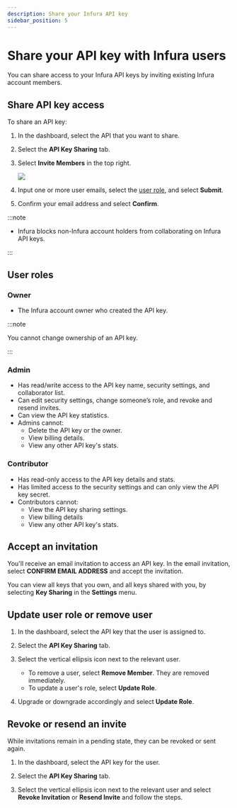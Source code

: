 ```yaml
---
description: Share your Infura API key
sidebar_position: 5
---
```


# Share your API key with Infura users

You can share access to your Infura API keys by inviting existing Infura account members.

## Share API key access

To share an API key:

1. In the dashboard, select the API that you want to share.
1. Select the **API Key Sharing** tab.
1. Select **Invite Members** in the top right.

   <div class="left-align-container">
     <div class="img-large">
       <img
         src={require("../../images/invite-member-button.png").default}
       />
     </div>
   </div>

1. Input one or more user emails, select the [user role](#user-roles), and select **Submit**.
1. Confirm your email address and select **Confirm**.

:::note

- Infura blocks non-Infura account holders from collaborating on Infura API keys.

:::

## User roles

### Owner

- The Infura account owner who created the API key.

:::note

You cannot change ownership of an API key.

:::

### Admin

- Has read/write access to the API key name, security settings, and collaborator list.
- Can edit security settings, change someone’s role, and revoke and resend invites.
- Can view the API key statistics.
- Admins cannot:
  - Delete the API key or the owner.
  - View billing details.
  - View any other API key's stats.

### Contributor

- Has read-only access to the API key details and stats.
- Has limited access to the security settings and can only view the API key secret.
- Contributors cannot:
  - View the API key sharing settings.
  - View billing details
  - View any other API key's stats.

## Accept an invitation

You'll receive an email invitation to access an API key. In the email invitation, select **CONFIRM EMAIL ADDRESS**
and accept the invitation.

You can view all keys that you own, and all keys shared with you, by selecting **Key Sharing** in the **Settings** menu.

## Update user role or remove user

1. In the dashboard, select the API key that the user is assigned to.
1. Select the **API Key Sharing** tab.
1. Select the vertical ellipsis icon next to the relevant user.

   - To remove a user, select **Remove Member**. They are removed immediately.
   - To update a user's role, select **Update Role**.

1. Upgrade or downgrade accordingly and select **Update Role**.

## Revoke or resend an invite

While invitations remain in a pending state, they can be revoked or sent again.

1. In the dashboard, select the API key for the user.

1. Select the **API Key Sharing** tab.

1. Select the vertical ellipsis icon next to the relevant user and select
   **Revoke Invitation** or **Resend Invite** and follow the steps.
